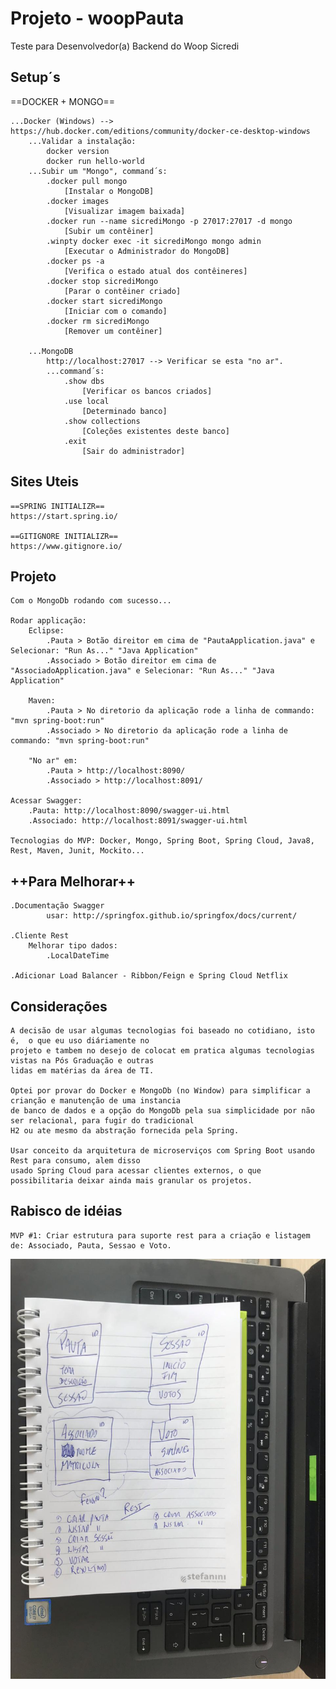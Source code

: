 # Projeto - woopPauta
Teste para Desenvolvedor(a) Backend do Woop Sicredi

## Setup´s
==DOCKER + MONGO==

	...Docker (Windows) --> https://hub.docker.com/editions/community/docker-ce-desktop-windows
  		...Validar a instalação:
			docker version
			docker run hello-world
		...Subir um "Mongo", command´s:
			.docker pull mongo
				[Instalar o MongoDB]
			.docker images
				[Visualizar imagem baixada]
			.docker run --name sicrediMongo -p 27017:27017 -d mongo
				[Subir um contêiner]
			.winpty docker exec -it sicrediMongo mongo admin
				[Executar o Administrador do MongoDB]
			.docker ps -a
				[Verifica o estado atual dos contêineres]
			.docker stop sicrediMongo
				[Parar o contêiner criado]
			.docker start sicrediMongo
				[Iniciar com o comando]
			.docker rm sicrediMongo
				[Remover um contêiner]

		...MongoDB
			http://localhost:27017 --> Verificar se esta "no ar".
			...command´s:
				.show dbs
					[Verificar os bancos criados]
				.use local
					[Determinado banco]
				.show collections
					[Coleções existentes deste banco]
				.exit
					[Sair do administrador]

## Sites Uteis
	==SPRING INITIALIZR==
	https://start.spring.io/

	==GITIGNORE INITIALIZR==
	https://www.gitignore.io/
	
## Projeto
	Com o MongoDb rodando com sucesso...
	
	Rodar applicação: 
		Eclipse:
			.Pauta > Botão direitor em cima de "PautaApplication.java" e Selecionar: "Run As..." "Java Application"
			.Associado > Botão direitor em cima de "AssociadoApplication.java" e Selecionar: "Run As..." "Java Application"
	
		Maven:
			.Pauta > No diretorio da aplicação rode a linha de commando: "mvn spring-boot:run"
			.Associado > No diretorio da aplicação rode a linha de commando: "mvn spring-boot:run"
		
		"No ar" em: 
			.Pauta > http://localhost:8090/
			.Associado > http://localhost:8091/

	Acessar Swagger:
		.Pauta: http://localhost:8090/swagger-ui.html
		.Associado: http://localhost:8091/swagger-ui.html
	
	Tecnologias do MVP: Docker, Mongo, Spring Boot, Spring Cloud, Java8, Rest, Maven, Junit, Mockito...
		
## ++Para Melhorar++
	.Documentação Swagger
			usar: http://springfox.github.io/springfox/docs/current/

	.Cliente Rest
		Melhorar tipo dados:
			.LocalDateTime
			
	.Adicionar Load Balancer - Ribbon/Feign e Spring Cloud Netflix

## Considerações
	A decisão de usar algumas tecnologias foi baseado no cotidiano, isto é,  o que eu uso diáriamente no
	projeto e tambem no desejo de colocat em pratica algumas tecnologias vistas na Pós Graduação e outras
	lidas em matérias da área de TI.

	Optei por provar do Docker e MongoDb (no Window) para simplificar a crianção e manutenção de uma instancia
	de banco de dados e a opção do MongoDb pela sua simplicidade por não ser relacional, para fugir do tradicional
	H2 ou ate mesmo da abstração fornecida pela Spring.

	Usar conceito da arquitetura de microserviços com Spring Boot usando Rest para consumo, alem disso 
	usado Spring Cloud para acessar clientes externos, o que possibilitaria deixar ainda mais granular os projetos.
	
## Rabisco de idéias
	MVP #1: Criar estrutura para suporte rest para a criação e listagem de: Associado, Pauta, Sessao e Voto. 
![alt text](https://github.com/grfrick/woopPauta/blob/master/rabisco%20inicia%20de%20ideias%20MVP.jpeg)
